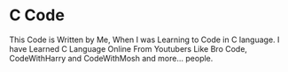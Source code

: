 # C Code
This Code is Written by Me, When I was Learning to Code in C language.
I have Learned C Language Online From Youtubers Like Bro Code, CodeWithHarry and CodeWithMosh and more... people.

